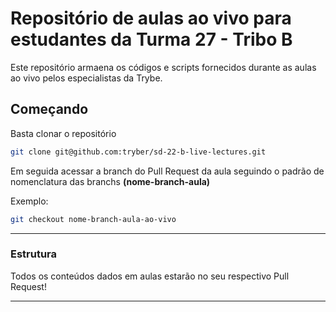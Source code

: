 # Repositório de aulas ao vivo para estudantes da Turma 27 - Tribo B

Este repositório armaena os códigos e scripts fornecidos durante as aulas ao vivo pelos especialistas da Trybe.

## Começando

Basta clonar o repositório

```sh
git clone git@github.com:tryber/sd-22-b-live-lectures.git
```

Em seguida acessar a branch do Pull Request da aula seguindo o padrão de nomenclatura das branchs **(nome-branch-aula)**

Exemplo:
```sh
git checkout nome-branch-aula-ao-vivo
```

---

### Estrutura

Todos os conteúdos dados em aulas estarão no seu respectivo Pull Request!

---
